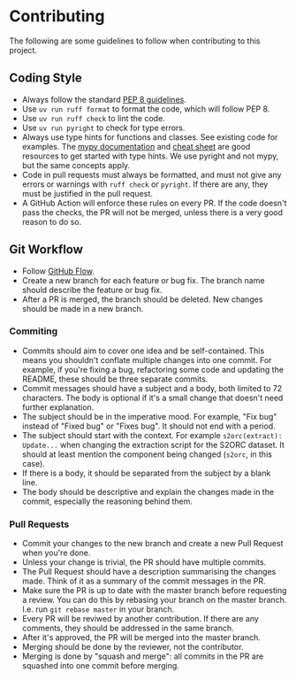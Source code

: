 # Contributing

The following are some guidelines to follow when contributing to this project.

## Coding Style
- Always follow the standard [PEP 8 guidelines](https://peps.python.org/pep-0008/).
- Use `uv run ruff format` to format the code, which will follow PEP 8.
- Use `uv run ruff check` to lint the code.
- Use `uv run pyright` to check for type errors.
- Always use type hints for functions and classes. See existing code for examples. The
  [mypy documentation](https://mypy.readthedocs.io/en/stable/getting_started.html) and
  [cheat sheet](https://mypy.readthedocs.io/en/stable/cheat_sheet_py3.html) are good
  resources to get started with type hints. We use pyright and not mypy, but the same
  concepts apply.
- Code in pull requests must always be formatted, and must not give any errors or
  warnings with `ruff check` or `pyright`. If there are any, they must be justified
  in the pull request.
- A GitHub Action will enforce these rules on every PR. If the code doesn't pass the
  checks, the PR will not be merged, unless there is a very good reason to do so.

## Git Workflow
- Follow [GitHub Flow](https://docs.github.com/en/get-started/using-github/github-flow).
- Create a new branch for each feature or bug fix. The branch name should describe
  the feature or bug fix.
- After a PR is merged, the branch should be deleted. New changes should be made in a
  new branch.

### Commiting
- Commits should aim to cover one idea and be self-contained. This means you shouldn't
  conflate multiple changes into one commit. For example, if you're fixing a bug,
  refactoring some code and updating the README, these should be three separate commits.
- Commit messages should have a subject and a body, both limited to 72 characters. The
  body is optional if it's a small change that doesn't need further explanation.
- The subject should be in the imperative mood. For example, "Fix bug" instead of "Fixed
  bug" or "Fixes bug". It should not end with a period.
- The subject should start with the context. For example `s2orc(extract): Update...`
  when changing the extraction script for the S2ORC dataset. It should at least mention
  the component being changed (`s2orc`, in this case).
- If there is a body, it should be separated from the subject by a blank line.
- The body should be descriptive and explain the changes made in the commit, especially
  the reasoning behind them.

### Pull Requests
- Commit your changes to the new branch and create a new Pull Request when you're done.
- Unless your change is trivial, the PR should have multiple commits.
- The Pull Request should have a description summarising the changes made. Think of it
  as a summary of the commit messages in the PR.
- Make sure the PR is up to date with the master branch before requesting a review. You
  can do this by rebasing your branch on the master branch. I.e. run `git rebase master`
  in your branch.
- Every PR will be reviwed by another contribution. If there are any comments, they
  should be addressed in the same branch.
- After it's approved, the PR will be merged into the master branch.
- Merging should be done by the reviewer, not the contributor.
- Merging is done by "squash and merge": all commits in the PR are squashed into one
  commit before merging.
